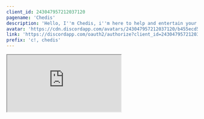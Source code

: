 ```yaml
---
client_id: 243047957212037120
pagename: 'Chedis'
description: 'Hello, I''m Chedis, i''m here to help and entertain your discord server with my music and commands.'
avatar: 'https://cdn.discordapp.com/avatars/243047957212037120/b455ecd53dfeaa739a3a07d29000a333'
link: 'https://discordapp.com/oauth2/authorize?client_id=243047957212037120&scope=bot&permissions=0'
prefix: 'c!, chedis'
---
```

<iframe src="https://chedis.olympiccode.net" class="ls-iframe"></iframe>
<!--
This data was imported from ls.terminal.ink
-->
